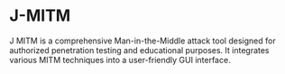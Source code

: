 # J-MITM
J MITM is a comprehensive Man-in-the-Middle attack tool  designed for authorized penetration testing and educational  purposes. It integrates various MITM techniques into a  user-friendly GUI interface.
